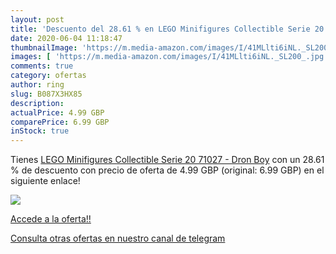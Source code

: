 ```yaml
---
layout: post
title: 'Descuento del 28.61 % en LEGO Minifigures Collectible Serie 20  7'
date: 2020-06-04 11:18:47
thumbnailImage: 'https://m.media-amazon.com/images/I/41MLlti6iNL._SL200_.jpg'
images: [ 'https://m.media-amazon.com/images/I/41MLlti6iNL._SL200_.jpg' ]
comments: true
category: ofertas
author: ring
slug: B087X3HX85
description:
actualPrice: 4.99 GBP
comparePrice: 6.99 GBP
inStock: true
---
```


Tienes [LEGO Minifigures Collectible Serie 20  71027  - Dron Boy](https://www.amazon.com/dp/B087X3HX85/?tag=redken08-20) con un 28.61 % de descuento con precio de oferta de 4.99 GBP (original: 6.99 GBP) en el siguiente enlace!

[![](https://m.media-amazon.com/images/I/41MLlti6iNL._SL200_.jpg)](https://www.amazon.com/dp/B087X3HX85/?tag=redken08-20)

[Accede a la oferta!!](https://www.amazon.com/dp/B087X3HX85/?tag=redken08-20)

[Consulta otras ofertas en nuestro canal de telegram](https://t.me/s/ofertas25)
